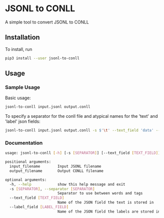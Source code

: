 # JSONL to CONLL
A simple tool to convert JSONL to CONLL

## Installation
To install, run
```bash
pip3 install --user jsonl-to-conll
```

## Usage
### Sample Usage
Basic usage:
```bash
jsonl-to-conll input.jsonl output.conll
```

To specify a separator for the conll file and atypical names for the 'text' and 'label' json fields:
```bash
jsonl-to-conll input.jsonl output.conll -s $'\t' --text_field 'data' --label_field 'labels'
```

### Documentation
```bash
usage: jsonl-to-conll [-h] [-s [SEPARATOR]] [--text_field [TEXT_FIELD]] [--label_field [LABEL_FIELD]] input_filename output_filename

positional arguments:
  input_filename        Input JSONL filename
  output_filename       Output CONLL filename

optional arguments:
  -h, --help            show this help message and exit
  -s [SEPARATOR], --separator [SEPARATOR]
                        Separator to use between words and tags
  --text_field [TEXT_FIELD]
                        Name of the JSON field the text is stored in
  --label_field [LABEL_FIELD]
                        Name of the JSON field the labels are stored in

```
